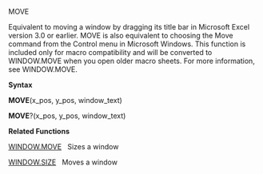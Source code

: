 MOVE

Equivalent to moving a window by dragging its title bar in Microsoft
Excel version 3.0 or earlier. MOVE is also equivalent to choosing the
Move command from the Control menu in Microsoft Windows. This function
is included only for macro compatibility and will be converted to
WINDOW.MOVE when you open older macro sheets. For more information, see
WINDOW.MOVE.

**Syntax**

**MOVE**(x\_pos, y\_pos, window\_text)

**MOVE**?(x\_pos, y\_pos, window\_text)

**Related Functions**

[WINDOW.MOVE](WINDOW.MOVE.md)   Sizes a window

[WINDOW.SIZE](WINDOW.SIZE.md)   Moves a window


